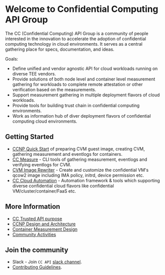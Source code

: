 
# Welcome to Confidential Computing API Group

The CC (Confidential Computing) API Group is a community of people interested in
the innovation to accelerate the adoption of confidential computing technology
in cloud environments. It serves as a central gathering place for specs, documentation, and ideas.

Goals:
    
- Define unified and vendor agnostic API for cloud workloads running on diverse TEE vendors.
- Provide solutions of both node level and container level measurement gathering for workloads to complete remote attestation or other verification based on the measurements.
- Support measurement gathering in multiple deployment flavors of cloud workloads.
- Provide tools for building trust chain in confidential computing environments.
- Work as information hub of diver deployment flavors of confidential computing cloud environments.


## Getting Started

- [CCNP Quick Start](https://github.com/cc-api/confidential-cloud-native-primitives/blob/main/deployment/README.md) of preparing CVM guest image, creating CVM, gathering measurement and eventlogs for containers.
- [CC Measure](https://github.com/cc-api/cc-measure) - CLI tools of gathering measurement, eventlogs and verifying eventlogs for CVM. 
- [CVM Image Rewriter](https://github.com/cc-api/cvm-image-rewriter) - Create and customize the confidential VM's qcow2 image including IMA policy, initrd, device permission etc.
- [CC Cloud Automation](https://github.com/cc-api/cc-cloud-automation) - Automation framework & tools which supporting diverse confidential cloud flavors like confidential VM/cluster/container/FaaS etc.

## More Information

- [CC Trusted API purpose](https://github.com/cc-api/cc-trusted-api/wiki)
- [CCNP Design and Architecture](https://cc-api.github.io/confidential-cloud-native-primitives/)
- [Container Measurement Design](https://github.com/ruomengh/confidential-cloud-native-primitives/blob/main/docs/container-measurement-design.md)
- [Community Activities](community.md)


## Join the community

- Slack - Join `CC API` [slack channel](https://cc-api.slack.com/archives/C0708HZ9087).
- [Contributing Guidelines](https://github.com/cc-api/confidential-cloud-native-primitives/blob/main/CONTRIBUTING.md).
